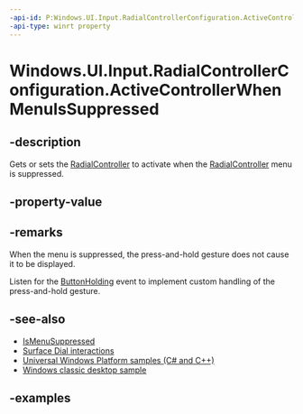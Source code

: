 ```yaml
---
-api-id: P:Windows.UI.Input.RadialControllerConfiguration.ActiveControllerWhenMenuIsSuppressed
-api-type: winrt property
---
```


<!-- Property syntax.
public RadialController ActiveControllerWhenMenuIsSuppressed { get;  set; }
-->

# Windows.UI.Input.RadialControllerConfiguration.ActiveControllerWhenMenuIsSuppressed

## -description
Gets or sets the [RadialController](radialcontroller.md) to activate when the [RadialController](radialcontroller.md) menu is suppressed.

## -property-value

## -remarks
When the menu is suppressed, the press-and-hold gesture does not cause it to be displayed.

Listen for the [ButtonHolding](radialcontroller_buttonholding.md) event to implement custom handling of the press-and-hold gesture.

## -see-also
- [IsMenuSuppressed](radialcontrollerconfiguration_ismenusuppressed.md)
- [Surface Dial interactions](https://msdn.microsoft.com/windows/uwp/input-and-devices/windows-wheel-interactions)
- [Universal Windows Platform samples (C# and C++)](https://go.microsoft.com/fwlink/?linkid=832713)
- [Windows classic desktop sample](https://aka.ms/radialcontrollerclassicsample)

## -examples

